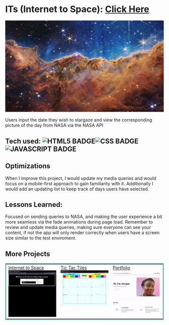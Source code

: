# ITs (Internet to Space): <a href="https://internet2space.netlify.app/" target="_blank">Click Here</a>
<a href="https://internet2space.netlify.app/" target="_blank"><img src="https://raw.githubusercontent.com/Pressedj/portfolio/master/images/i2s.webp" /></a>

 Users input the date they wish to stargaze and view the corresponding picture of the day from NASA via the NASA API
 
## Tech used: ![HTML5 BADGE](https://img.shields.io/static/v1?label=|&message=HTML5&color=23555f&style=plastic&logo=html5)![CSS BADGE](https://img.shields.io/static/v1?label=|&message=CSS3&color=285f65&style=plastic&logo=css3)![JAVASCRIPT BADGE](https://img.shields.io/static/v1?label=|&message=JAVASCRIPT&color=3c7f5d&style=plastic&logo=javascript)


## Optimizations
When I improve this project, I would update my media queries and would focus on a mobile-first approach to gain familiarity with it. Additionally 
I would add an updating list to keep track of days users have selected.

## Lessons Learned:

Focused on sending queries to NASA, and making the user experience a bit more seamless via the fade animations during page load. Remember to review and update media queries, making sure everyone can see your content, 
if not the app will only render correctly when users have a screen size similar to the test enviroment.





## More Projects



<table bordercolor="#66b2b2">
  
  <tr>
    <td width="33.3%" valign="top">
<a target="_blank" href="https://github.com/Pressedj/internet2space">Internet to Space</a>
        <br />
      <a target="_blank" href="https://github.com/Pressedj/internet2space">
            <img src="https://github.com/Pressedj/pressedj/blob/master/images/nasa.gif?raw=true" width="100%"  alt="Internet to Space"/>
        </a>
    </td>
    <td width="33.3%" valign="top">
<a target="_blank" href="https://github.com/Pressedj/tictactiles">Tic Tac Tiles</a>
      <br />
        <a target="_blank" href="https://github.com/Pressedj/tictactiles">
          <img src="https://github.com/Pressedj/pressedj/blob/master/images/tiles.gif?raw=true" width="100%" alt="Tic Tac Tiles"/>
        </a>
    </td>
    <td width="33.3%" valign="top">
<a target="_blank" href="https://github.com/Pressedj/portfolio">Portfolio</a>
        <br />
        <a target="_blank" href="https://github.com/Pressedj/portfolio">
          <img src="https://github.com/Pressedj/pressedj/blob/master/images/portfolio.gif?raw=true" width="100%" alt="Portfolio"/>
        </a>
    </td>
  </tr>
</table>
